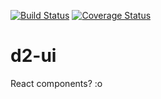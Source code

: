 [![Build Status](https://travis-ci.org/dhis2/d2-ui.svg)](https://travis-ci.org/dhis2/d2-ui)
[![Coverage Status](https://coveralls.io/repos/dhis2/d2-ui/badge.svg?branch=master&service=github)](https://coveralls.io/github/dhis2/d2-ui?branch=master)

# d2-ui

React components? :o
